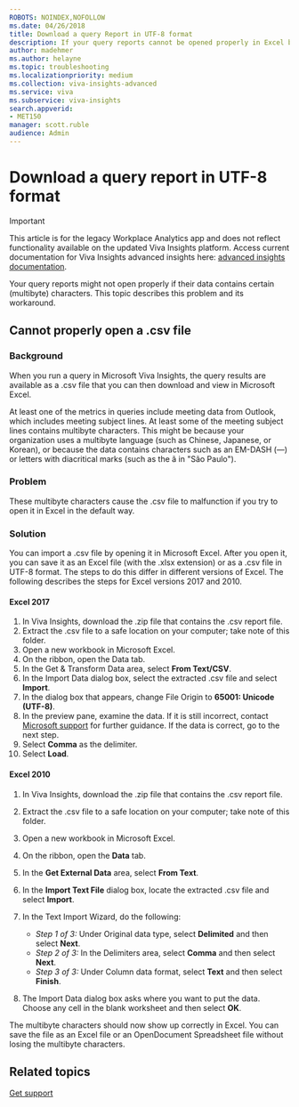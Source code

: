 ```yaml
---
ROBOTS: NOINDEX,NOFOLLOW
ms.date: 04/26/2018
title: Download a query Report in UTF-8 format
description: If your query reports cannot be opened properly in Excel because they contain multi-byte characters, follow these steps to work around the problem   
author: madehmer
ms.author: helayne
ms.topic: troubleshooting
ms.localizationpriority: medium 
ms.collection: viva-insights-advanced 
ms.service: viva 
ms.subservice: viva-insights 
search.appverid: 
- MET150 
manager: scott.ruble
audience: Admin
---
```


# Download a query report in UTF-8 format


>[!Important]
>This article is for the legacy Workplace Analytics app and does not reflect functionality available on the updated Viva Insights platform. Access current documentation for Viva Insights advanced insights here: [advanced insights documentation](../advanced/introduction-to-advanced-insights.md).

Your query reports might not open properly if their data contains certain (multibyte) characters. This topic describes this problem and its workaround.

## Cannot properly open a .csv file

### Background

When you run a query in Microsoft Viva Insights, the query results are available as a .csv file that you can then download and view in Microsoft Excel.

At least one of the metrics in queries include meeting data from Outlook, which includes meeting subject lines. At least some of the meeting subject lines contains multibyte characters. This might be because your organization uses a multibyte language (such as Chinese, Japanese, or Korean), or because the data contains characters such as an EM-DASH (—) or letters with diacritical marks (such as the ã in "São Paulo").

### Problem

These multibyte characters cause the .csv file to malfunction if you try to open it in Excel in the default way.

### Solution

You can import a .csv file by opening it in Microsoft Excel. After you open it, you can save it as an Excel file (with the .xlsx extension) or as a .csv file in UTF-8 format. The steps to do this differ in different versions of Excel. The following describes the steps for Excel versions 2017 and 2010.

#### Excel 2017

1. In Viva Insights, download the .zip file that contains the .csv report file.
2. Extract the .csv file to a safe location on your computer; take note of this folder.
3. Open a new workbook in Microsoft Excel.
4. On the ribbon, open the Data tab.
5. In the Get & Transform Data area, select **From Text/CSV**.
6. In the Import Data dialog box, select the extracted .csv file and select **Import**.
7. In the dialog box that appears, change File Origin to **65001: Unicode (UTF-8)**.
8. In the preview pane, examine the data. If it is still incorrect, contact [Microsoft support](https://support.microsoft.com/contactus/) for further guidance. If the data is correct, go to the next step.
9. Select **Comma** as the delimiter.
10. Select **Load**.

#### Excel 2010

1. In Viva Insights, download the .zip file that contains the .csv report file.
2. Extract the .csv file to a safe location on your computer; take note of this folder.
3. Open a new workbook in Microsoft Excel.
4. On the ribbon, open the **Data** tab.
5. In the **Get External Data** area, select **From Text**.
6. In the **Import Text File** dialog box, locate the extracted .csv file and select **Import**.
7. In the Text Import Wizard, do the following:

   * *Step 1 of 3:* Under Original data type, select **Delimited** and then select **Next**.
   * *Step 2 of 3:* In the Delimiters area, select **Comma** and then select **Next**.
   * *Step 3 of 3:* Under Column data format, select **Text** and then select **Finish**.

8. The Import Data dialog box asks where you want to put the data. Choose any cell in the blank worksheet and then select **OK**.

The multibyte characters should now show up correctly in Excel. You can save the file as an Excel file or an OpenDocument Spreadsheet file without losing the multibyte characters.

## Related topics

[Get support](../overview/getting-support.md)
